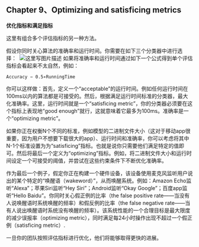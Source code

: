 ## Chapter 9、Optimizing and satisficing metrics

**优化指标和满足指标**

这里有组合多个评估指标的另一种方法。

假设你同时关心算法的准确率和运行时间。你需要在如下三个分类器中进行选择： 
![这里写图片描述](http://oow6unnib.bkt.clouddn.com/myl-c9-0.jpg)
如果将准确率和运行时间通过如下一个公式得到单个评估指标会看起来不太自然，例如：

```
Accuracy − 0.5∗RunningTime
```

你可以这样做：首先，定义一个“acceptable”的运行时间。例如任何运行时间在100ms以内的算法都是可接受的。然后，根据满足运行时间标准的分类器，最大化准确率。这里，运行时间就是一个“satisficing metric”，你的分类器必须要在这个指标上表现地“good enough”就行，这就意味着它最多为100ms。准确率是一个“optimizing metric”。

如果你正在权衡N个不同的标准，例如模型的二进制文件大小（这对于移动app很重要，因为用户不想要下载很大的app）、运行时间和准确率，你可以考虑将其中N-1个标准设置为为“satisficing”指标。也就是说你只需要他们满足特定的值即可。然后将最后一个定义为“optimizing”指标。例如，将二进制文件大小和运行时间设定一个可接受的阈值，并尝试在这些约束条件下不断优化准确率。

作为最后一个例子，假定你正在构建一个硬件设备，该设备使用麦克风监听用户说出的某个特定的“唤醒语（wakeword）”，从而唤醒系统。例如：Amazon Echo监听“Alexa”；苹果Siri监听“Hey Siri”；Android监听“Okay Google”；百度app监听“Hello Baidu”。你同时关心假正例的比率（the false positive rate——当没有人说唤醒语时系统唤醒的频率）和假反例的比率（the false negative rate——当有人说出唤醒语时系统没有唤醒的频率）。该系统性能的一个合理目标是最大限度的减少误报率（optimizing metric），同时满足每24小时操作出现不超过一个假正例（satisficing metric）.

一旦你的团队按照评估指标进行优化，他们将能够取得更快的进展。
